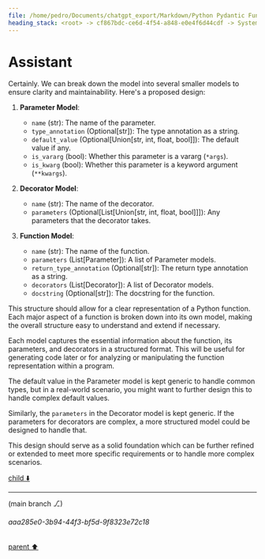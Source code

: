 ```yaml
---
file: /home/pedro/Documents/chatgpt_export/Markdown/Python Pydantic Function Model.md
heading_stack: <root> -> cf867bdc-ce6d-4f54-a848-e0e4f6d44cdf -> System -> 91080ce5-00bf-4674-a64f-dc1e193d3e94 -> System -> aaa22ff6-5b63-47f8-a421-d103fde86bf6 -> User -> 6eea2fad-31d7-4371-9661-3134c9e59824 -> Assistant
---
```

# Assistant

Certainly. We can break down the model into several smaller models to ensure clarity and maintainability. Here's a proposed design:

1. **Parameter Model**:
   - `name` (str): The name of the parameter.
   - `type_annotation` (Optional[str]): The type annotation as a string.
   - `default_value` (Optional[Union[str, int, float, bool]]): The default value if any.
   - `is_vararg` (bool): Whether this parameter is a vararg (`*args`).
   - `is_kwarg` (bool): Whether this parameter is a keyword argument (`**kwargs`).

2. **Decorator Model**:
   - `name` (str): The name of the decorator.
   - `parameters` (Optional[List[Union[str, int, float, bool]]]): Any parameters that the decorator takes.

3. **Function Model**:
   - `name` (str): The name of the function.
   - `parameters` (List[Parameter]): A list of Parameter models.
   - `return_type_annotation` (Optional[str]): The return type annotation as a string.
   - `decorators` (List[Decorator]): A list of Decorator models.
   - `docstring` (Optional[str]): The docstring for the function.

This structure should allow for a clear representation of a Python function. Each major aspect of a function is broken down into its own model, making the overall structure easy to understand and extend if necessary. 

Each model captures the essential information about the function, its parameters, and decorators in a structured format. This will be useful for generating code later or for analyzing or manipulating the function representation within a program.

The default value in the Parameter model is kept generic to handle common types, but in a real-world scenario, you might want to further design this to handle complex default values.

Similarly, the `parameters` in the Decorator model is kept generic. If the parameters for decorators are complex, a more structured model could be designed to handle that.

This design should serve as a solid foundation which can be further refined or extended to meet more specific requirements or to handle more complex scenarios.

[child ⬇️](#aaa285e0-3b94-44f3-bf5d-9f8323e72c18)

---

(main branch ⎇)
###### aaa285e0-3b94-44f3-bf5d-9f8323e72c18
[parent ⬆️](#6eea2fad-31d7-4371-9661-3134c9e59824)
